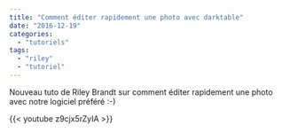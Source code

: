 ```yaml
---
title: "Comment éditer rapidement une photo avec darktable"
date: "2016-12-19"
categories: 
  - "tutoriels"
tags: 
  - "riley"
  - "tutoriel"
---
```


Nouveau tuto de Riley Brandt sur comment éditer rapidement une photo avec notre logiciel préféré :-)

{{< youtube z9cjx5rZyIA >}}
